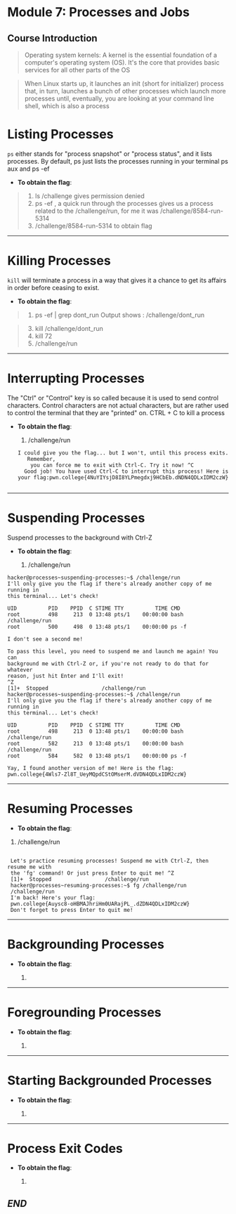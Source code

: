# Module 7: Processes and Jobs

## Course Introduction

> Operating system kernels: A kernel is the essential foundation of a computer's operating system (OS). It's the core that provides basic services for all other parts of the OS

>  When Linux starts up, it launches an init (short for initializer) process that, in turn, launches a bunch of other processes which launch more processes until, eventually, you are looking at your command line shell, which is also a process


# Listing Processes
`ps` either stands for "process snapshot" or "process status", and it lists processes. By default, ps just lists the processes running in your terminal
ps aux and ps -ef 

- **To obtain the flag**:
  
>  1. ls /challenge gives permission denied
>  2. ps -ef , a quick run through the processes gives us a process related to the /challenge/run, for me it was /challenge/8584-run-5314
>  3. /challenge/8584-run-5314 to obtain flag
---

# Killing Processes

`kill` will terminate a process in a way that gives it a chance to get its affairs in order before ceasing to exist.

- **To obtain the flag**:

>  1.  ps -ef | grep dont_run
      Output shows : /challenge/dont_run

>  3.  kill /challenge/dont_run
>  4.  kill 72
>  5.  /challenge/run 

---

# Interrupting Processes

The "Ctrl" or "Control" key is so called because it is used to send control characters. Control characters are not actual characters, but are rather used to control the terminal that they are "printed" on. CTRL + C to kill a process

- **To obtain the flag**:

  1. /challenge/run
  ```
  I could give you the flag... but I won't, until this process exits.       
     Remember, 
      you can force me to exit with Ctrl-C. Try it now! ^C
    Good job! You have used Ctrl-C to interrupt this process! Here is your flag:pwn.college{4NuYIYsjD8I8YLPmegdxj9HCbEb.dNDN4QDLxIDM2czW} 


---

# Suspending Processes

Suspend processes to the background with Ctrl-Z 

- **To obtain the flag**:

  1. /challenge/run
```
hacker@processes~suspending-processes:~$ /challenge/run
I'll only give you the flag if there's already another copy of me running in 
this terminal... Let's check!

UID          PID    PPID  C STIME TTY          TIME CMD
root         498     213  0 13:48 pts/1    00:00:00 bash /challenge/run
root         500     498  0 13:48 pts/1    00:00:00 ps -f

I don't see a second me!

To pass this level, you need to suspend me and launch me again! You can 
background me with Ctrl-Z or, if you're not ready to do that for whatever 
reason, just hit Enter and I'll exit!
^Z
[1]+  Stopped                 /challenge/run
hacker@processes~suspending-processes:~$ /challenge/run
I'll only give you the flag if there's already another copy of me running in 
this terminal... Let's check!

UID          PID    PPID  C STIME TTY          TIME CMD
root         498     213  0 13:48 pts/1    00:00:00 bash /challenge/run
root         582     213  0 13:48 pts/1    00:00:00 bash /challenge/run
root         584     582  0 13:48 pts/1    00:00:00 ps -f

Yay, I found another version of me! Here is the flag:
pwn.college{4Wls7-Zl8T_UeyMQpdCStOMserM.dVDN4QDLxIDM2czW}
 ```


---

# Resuming Processes


- **To obtain the flag**:

 1.  /challenge/run
```

 Let's practice resuming processes! Suspend me with Ctrl-Z, then resume me with 
 the 'fg' command! Or just press Enter to quit me! ^Z
 [1]+  Stopped                 /challenge/run
 hacker@processes~resuming-processes:~$ fg /challenge/run
 /challenge/run
 I'm back! Here's your flag:
 pwn.college{Auysc8-oHBMAJhriHm0UARajPL_.dZDN4QDLxIDM2czW}
 Don't forget to press Enter to quit me! 
```


---

# Backgrounding Processes
- **To obtain the flag**:

  1.

---

# Foregrounding Processes
- **To obtain the flag**:

  1. 

---

# Starting Backgrounded Processes 
- **To obtain the flag**:

  1. 
---

# Process Exit Codes
- **To obtain the flag**:

  1. 


## *_END_* 

